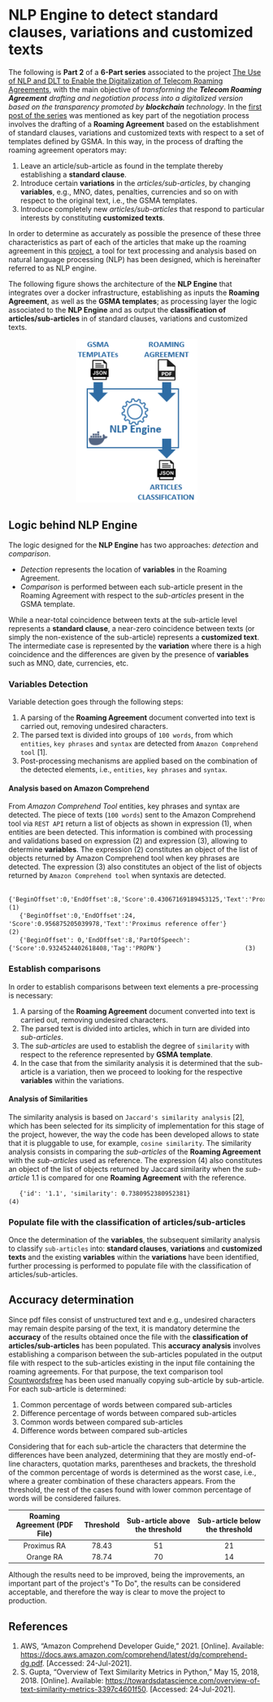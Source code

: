 # NLP Engine to detect standard clauses, variations and customized texts

The following is **Part 2** of a **6-Part series** associated to the project [The Use of NLP and DLT to Enable the Digitalization of Telecom Roaming Agreements]( https://wiki.hyperledger.org/display/INTERN/Project+Plan%3A+The+Use+of+NLP+and+DLT+to+Enable+the+Digitalization+of+Telecom+Roaming+Agreements), with the main objective of *transforming the **Telecom Roaming Agreement** drafting and negotiation process into a digitalized version based on the transparency promoted by **blockchain** technology*.
In the [first post of the series](https://github.com/sfl0r3nz05/Medium/tree/main/Blockchain-based%20digitization%20of%20the%20roaming%20agreement%20drafting%20process) was mentioned as key part of the negotiation process involves the drafting of a **Roaming Agreement** based on the establishment of standard clauses, variations and customized texts with respect to a set of templates defined by GSMA. In this way, in the process of drafting the roaming agreement operators may:
1. Leave an article/sub-article as found in the template thereby establishing a **standard clause**.
2. Introduce certain **variations** in the *articles/sub-articles*, by changing **variables**, e.g., MNO, dates, penalties, currencies and so on with respect to the original text, i.e., the GSMA templates.
3. Introduce completely new *articles/sub-articles* that respond to particular interests by constituting **customized texts**.

In order to determine as accurately as possible the presence of these three characteristics as part of each of the articles that make up the roaming agreement in this [project]( https://wiki.hyperledger.org/display/INTERN/Project+Plan%3A+The+Use+of+NLP+and+DLT+to+Enable+the+Digitalization+of+Telecom+Roaming+Agreements), a tool for text processing and analysis based on natural language processing (NLP) has been designed, which is hereinafter referred to as NLP engine.

The following figure shows the architecture of the **NLP Engine** that integrates over a docker infrastructure, establishing as inputs the **Roaming Agreement**, as well as the **GSMA templates**; as processing layer the logic associated to the **NLP Engine** and as output the **classification of articles/sub-articles** in of standard clauses, variations and customized texts.
<p align="center">
   <img width="239" height="322" src="https://github.com/sfl0r3nz05/Medium/blob/main/NLP%20Engine%20to%20detect%20standard%20clauses%2C%20variations%20and%20customized%20texts/images/images/NLP_Engine.png">
<p>

## Logic behind NLP Engine

The logic designed for the **NLP Engine** has two approaches: *detection* and *comparison*. 
- *Detection* represents the location of **variables** in the Roaming Agreement. 
- *Comparison* is performed between each sub-article present in the Roaming Agreement with respect to the *sub-articles* present in the GSMA template.

While a near-total coincidence between texts at the sub-article level represents a **standard clause**, a near-zero coincidence between texts (or simply the non-existence of the sub-article) represents a **customized text**. The intermediate case is represented by the **variation** where there is a high coincidence and the differences are given by the presence of **variables** such as MNO, date, currencies, etc.

### Variables Detection
Variable detection goes through the following steps:
1. A parsing of the **Roaming Agreement** document converted into text is carried out, removing undesired characters. 
2. The parsed text is divided into groups of `100 words`, from which `entities`, `key phrases` and `syntax` are detected from `Amazon Comprehend tool` [1].
3. Post-processing mechanisms are applied based on the combination of the detected elements, i.e., `entities`, `key phrases` and `syntax`.

#### Analysis based on Amazon Comprehend
From *Amazon Comprehend Tool* entities, key phrases and syntax are detected. The piece of texts (`100 words`) sent to the Amazon Comprehend tool via `REST API` return a list of objects as shown in expression (1), when entities are been detected. This information is combined with processing and validations based on expression (2) and expression (3), allowing to determine **variables**. The expression (2) constitutes an object of the list of objects returned by Amazon Comprehend tool when key phrases are detected. The expression (3) also constitutes an object of the list of objects returned by `Amazon Comprehend tool` when syntaxis are detected.
 ````
    {'BeginOffset':0,'EndOffset':8,'Score':0.43067169189453125,'Text':'Proximus','Type':'ORGANIZATION'}				(1)
    {'BeginOffset':0,'EndOffset':24, 'Score':0.956875205039978,'Text':'Proximus reference offer'}    				(2)
    {'BeginOffset': 0,'EndOffset':8,'PartOfSpeech':{'Score':0.9324524402618408,'Tag':'PROPN'}    			        (3)
 ````

### Establish comparisons
In order to establish comparisons between text elements a pre-processing is necessary:
1. A parsing of the **Roaming Agreement** document converted into text is carried out, removing undesired characters.
2. The parsed text is divided into articles, which in turn are divided into *sub-articles*.
3. The *sub-articles* are used to establish the degree of `similarity` with respect to the reference represented by **GSMA template**.
4. In the case that from the similarity analysis it is determined that the sub-article is a variation, then we proceed to looking for the respective **variables** within the variations.

#### Analysis of Similarities
The similarity analysis is based on `Jaccard's similarity analysis` [2], which has been selected for its simplicity of implementation for this stage of the project, however, the way the code has been developed allows to state that it is pluggable to use, for example, `cosine similarity`. The similarity analysis consists in comparing the *sub-articles* of the **Roaming Agreement** with the *sub-articles* used as reference. The expression (4) also constitutes an object of the list of objects returned by Jaccard similarity when the *sub-article* 1.1 is compared for one **Roaming Agreement** with the reference.
 
 ````
    {'id': '1.1', 'similarity': 0.7380952380952381}    				                                                (4)
 ````
 
 ### Populate file with the classification of articles/sub-articles
 Once the determination of the **variables**, the subsequent similarity analysis to classify `sub-articles` into: **standard clauses**, **variations** and **customized texts** and the existing **variables** within the **variations** have been identified, further processing is performed to populate file with the classification of articles/sub-articles.

 ## Accuracy determination
 Since pdf files consist of unstructured text and e.g., undesired characters may remain despite parsing of the text, it is mandatory determine the **accuracy** of the results obtained once the file with the **classification of articles/sub-articles** has been populated. This **accuracy analysis** involves establishing a comparison between the sub-articles populated in the output file with respect to the sub-articles existing in the input file containing the roaming agreements. For that purpose, the text comparison tool [Countwordsfree](https://countwordsfree.com/comparetexts) has been used manually copying sub-article by sub-article. For each sub-article is determined:
1.	Common percentage of words between compared sub-articles
2.	Difference percentage of words between compared sub-articles
3.	Common words between compared sub-articles
4.	Difference words between compared sub-articles

Considering that for each sub-article the characters that determine the differences have been analyzed, determining that they are mostly end-of-line characters, quotation marks, parentheses and brackets, the threshold of the common percentage of words is determined as the worst case, i.e., where a greater combination of these characters appears. From the threshold, the rest of the cases found with lower common percentage of words will be considered failures.

|Roaming Agreement (PDF File)|Threshold |Sub-article above the threshold|Sub-article below the threshold|
|:--------------------------:|:--------:|:-----------------------------:|:-----------------------------:|
|Proximus RA                 |78.43     |51                             |21                             |
|Orange RA                   |78.74     |70                             |14                             |

Although the results need to be improved, being the improvements, an important part of the project's "To Do", the results can be considered acceptable, and therefore the way is clear to move the project to production.

## References
1. AWS, “Amazon Comprehend Developer Guide,” 2021. [Online]. Available: https://docs.aws.amazon.com/comprehend/latest/dg/comprehend-dg.pdf. [Accessed: 24-Jul-2021].
2. S. Gupta, “Overview of Text Similarity Metrics in Python,” May 15, 2018, 2018. [Online]. Available: https://towardsdatascience.com/overview-of-text-similarity-metrics-3397c4601f50. [Accessed: 24-Jul-2021].